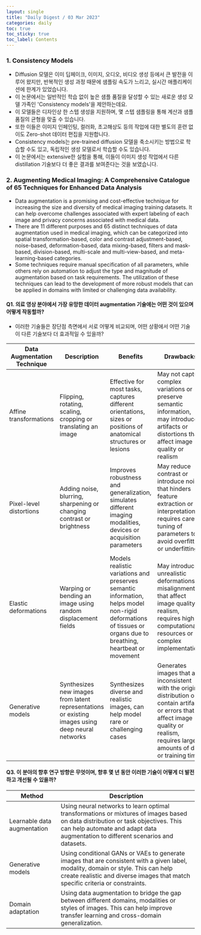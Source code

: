 ```yaml
---
layout: single
title: "Daily Digest / 03 Mar 2023"
categories: daily
toc: true
toc_sticky: true
toc_label: Contents
---
```


### 1. Consistency Models
- Diffusion 모델은 이미 딥페이크, 이미지, 오디오, 비디오 생성 등에서 큰 발전을 이루어 왔지만, 반복적인 생성 과정 때문에 샘플링 속도가 느리고, 실시간 애플리케이션에 한계가 있었습니다.
- 이 논문에서는 일반적인 학습 없이 높은 샘플 품질을 달성할 수 있는 새로운 생성 모델 가족인 'Consistency models'을 제안하는데요.
- 이 모델들은 디자인상 한 스텝 생성을 지원하며, 몇 스텝 샘플링을 통해 계산과 샘플 품질의 균형을 맞출 수 있습니다.
- 또한 이들은 이미지 인페인팅, 컬러화, 초고해상도 등의 작업에 대한 별도의 훈련 없이도 Zero-shot 데이터 편집을 지원합니다.
- Consistency models는 pre-trained diffusion 모델을 축소시키는 방법으로 학습할 수도 있고, 독립적인 생성 모델로서 학습할 수도 있습니다.
- 이 논문에서는 extensive한 실험을 통해, 이들이 이미지 생성 작업에서 다른 distillation 기술보다 더 좋은 결과를 보여준다는 것을 보였습니다.

### 2. Augmenting Medical Imaging: A Comprehensive Catalogue of 65 Techniques for Enhanced Data Analysis
- Data augmentation is a promising and cost-effective technique for increasing the size and diversity of medical imaging training datasets. It can help overcome challenges associated with expert labeling of each image and privacy concerns associated with medical data.
- There are 11 different purposes and 65 distinct techniques of data augmentation used in medical imaging, which can be categorized into spatial transformation-based, color and contrast adjustment-based, noise-based, deformation-based, data mixing-based, filters and mask-based, division-based, multi-scale and multi-view-based, and meta-learning-based categories.
- Some techniques require manual specification of all parameters, while others rely on automation to adjust the type and magnitude of augmentation based on task requirements. The utilization of these techniques can lead to the development of more robust models that can be applied in domains with limited or challenging data availability.

#### Q1. 의료 영상 분야에서 가장 유망한 데이터 augmentation 기술에는 어떤 것이 있으며 어떻게 작동할까?
- 이러한 기술들은 장단점 측면에서 서로 어떻게 비교되며, 어떤 상황에서 어떤 기술이 다른 기술보다 더 효과적일 수 있을까?

| Data Augmentation Technique | Description                                                                                      | Benefits                                                                                                                                                        | Drawbacks                                                                                                                                                                                  |
| --------------------------- | ------------------------------------------------------------------------------------------------ | --------------------------------------------------------------------------------------------------------------------------------------------------------------- | ------------------------------------------------------------------------------------------------------------------------------------------------------------------------------------------ |
| Affine transformations      | Flipping, rotating, scaling, cropping or translating an image                                    | Effective for most tasks, captures different orientations, sizes or positions of anatomical structures or lesions                                               | May not capture complex variations or preserve semantic information, may introduce artifacts or distortions that affect image quality or realism                                           |
| Pixel-level distortions     | Adding noise, blurring, sharpening or changing contrast or brightness                            | Improves robustness and generalization, simulates different imaging modalities, devices or acquisition parameters                                               | May reduce contrast or introduce noise that hinders feature extraction or interpretation, requires careful tuning of parameters to avoid overfitting or underfitting                       |
| Elastic deformations        | Warping or bending an image using random displacement fields                                     | Models realistic variations and preserves semantic information, helps model non-rigid deformations of tissues or organs due to breathing, heartbeat or movement | May introduce unrealistic deformations or misalignments that affect image quality or realism, requires high computational resources or complex implementations                             |
| Generative models           | Synthesizes new images from latent representations or existing images using deep neural networks | Synthesizes diverse and realistic images, can help model rare or challenging cases                                                                              | Generates images that are inconsistent with the original distribution or contain artifacts or errors that affect image quality or realism, requires large amounts of data or training time |

#### Q3. 이 분야의 향후 연구 방향은 무엇이며, 향후 몇 년 동안 이러한 기술이 어떻게 더 발전하고 개선될 수 있을까?

| Method                      | Description                                                                                                                                                                                                         |
| --------------------------- | ------------------------------------------------------------------------------------------------------------------------------------------------------------------------------------------------------------------- |
| Learnable data augmentation | Using neural networks to learn optimal transformations or mixtures of images based on data distribution or task objectives. This can help automate and adapt data augmentation to different scenarios and datasets. |
| Generative models           | Using conditional GANs or VAEs to generate images that are consistent with a given label, modality, domain or style. This can help create realistic and diverse images that match specific criteria or constraints. |
| Domain adaptation           | Using data augmentation to bridge the gap between different domains, modalities or styles of images. This can help improve transfer learning and cross-domain generalization.                                       |





